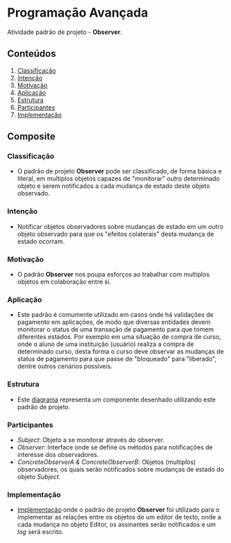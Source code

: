 # Programação Avançada

Atividade padrão de projeto - **Observer**.

## Conteúdos

1. [Classificação](https://github.com/igorgodoy/cco-programacao-avancada-observer#classifica%C3%A7%C3%A3o)
2. [Intenção](https://github.com/igorgodoy/cco-programacao-avancada-observer#inten%C3%A7%C3%A3o)
3. [Motivação](https://github.com/igorgodoy/cco-programacao-avancada-observer#motiva%C3%A7%C3%A3o)
4. [Aplicação](https://github.com/igorgodoy/cco-programacao-avancada-observer#aplica%C3%A7%C3%A3o)
5. [Estrutura](https://github.com/igorgodoy/cco-programacao-avancada-observer#estrutura)
6. [Participantes](https://github.com/igorgodoy/cco-programacao-avancada-observer#participantes)
7. [Implementação](https://github.com/igorgodoy/cco-programacao-avancada-observer#implementa%C3%A7%C3%A3o)

## Composite

### Classificação

- O padrão de projeto **Observer** pode ser classificado, de forma básica e literal, em multiplos objetos capazes de "monitorar" outro determinado objeto e serem notificados a cada mudança de estado deste objeto observado.

### Intenção

- Notificar objetos observadores sobre mudanças de estado em um outro objeto observado para que os "efeitos colaterais" desta mudança de estado ocorram.

### Motivação

- O padrão **Observer** nos poupa esforços ao trabalhar com multiplos objetos em colaboração entre si.

### Aplicação

- Este padrão é comumente utilizado em casos onde há validações de pagamento em aplicações, de modo que diversas entidades devem monitorar o status de uma transação de pagamento para que tomem diferentes estados. Por exemplo em uma situação de compra de curso, onde o aluno de uma instituição (usuário) realiza a compra de determinado curso, desta forma o curso deve observar as mudanças de status de pagamento para que passe de "bloqueado" para "liberado", dentre outros cenários possíveis.

### Estrutura

- Este [diagrama](http://www.linhadecodigo.com.br/artigos/img_artigos/DiogoSouza/ObserverJava/ObserverJava01.jpg) representa um componente desenhado utilizando este padrão de projeto.

### Participantes

- *Subject*: Objeto a se monitorar através do observer.
- *Observer*: Interface onde se define os métodos para notificações de interesse dos observadores.
- *ConcreteObserverA & ConcreteObserverB*: Objetos (multiplos) observadores, os quais serão notificados sobre mudanças de estado do objeto *Subject*.

### Implementação

- [Implementação](https://github.com/igorgodoy/cco-programacao-avancada-observer/tree/main/example) onde o padrão de projeto **Observer** foi utilizado para o implementar as relações entre os objetos de um editor de texto, onde a cada mudança no objeto Editor, os assinantes serão notificados e um *log* será escrito.